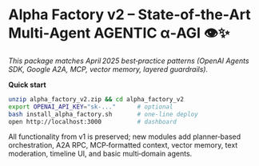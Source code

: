 
# Alpha Factory v2 – State‑of‑the‑Art Multi‑Agent AGENTIC α‑AGI 👁️✨

*This package matches April 2025 best‑practice patterns (OpenAI Agents SDK, Google A2A, MCP, vector memory, layered guardrails).*

**Quick start**

```bash
unzip alpha_factory_v2.zip && cd alpha_factory_v2
export OPENAI_API_KEY="sk‑..."      # optional
bash install_alpha_factory.sh       # one‑line deploy
open http://localhost:3000          # dashboard
```

All functionality from v1 is preserved; new modules add planner‑based orchestration, A2A RPC, MCP‑formatted context, vector memory, text moderation, timeline UI, and basic multi‑domain agents.
